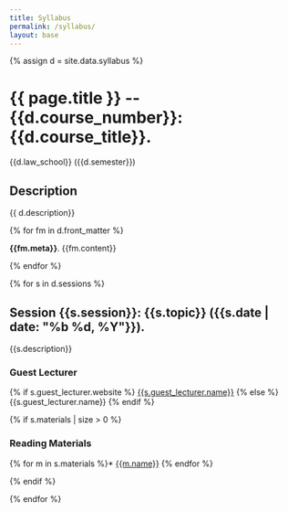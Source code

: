 ```yaml
---
title: Syllabus
permalink: /syllabus/
layout: base
---
```


{% assign d = site.data.syllabus %}

# {{ page.title }} -- {{d.course_number}}: {{d.course_title}}.

{{d.law_school}} ({{d.semester}})

## Description
{{ d.description}}

{% for fm in d.front_matter %}

**{{fm.meta}}**. {{fm.content}}

{% endfor %}

{% for s in d.sessions %}

## Session {{s.session}}: {{s.topic}} ({{s.date | date: "%b %d, %Y"}}).

{{s.description}}

### Guest Lecturer

{% if s.guest_lecturer.website %}
[{{s.guest_lecturer.name}}]({{s.guest_lecturer.website}})
{% else %}
{{s.guest_lecturer.name}}
{% endif %}

{% if s.materials | size > 0 %}

### Reading Materials

{% for m in s.materials %}* [{{m.name}}]({{m.url}})
{% endfor %}

{% endif %}

{% endfor %}

